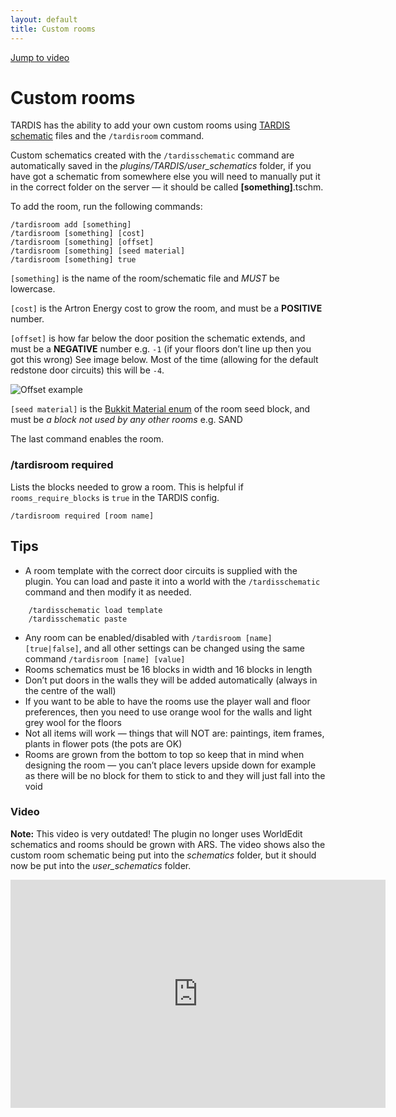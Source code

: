 ```yaml
---
layout: default
title: Custom rooms
---
```


[Jump to video](#video)

# Custom rooms

TARDIS has the ability to add your own custom rooms using [TARDIS schematic](schematics.html) files and the `/tardisroom` command.

<!--<p>You can download community contributed schematics from <a href="http://tardis.thatsnotacreeper.com/">http://tardis.thatsnotacreeper.com/</a></p>-->

Custom schematics created with the `/tardisschematic` command are automatically saved in the _plugins/TARDIS/user\_schematics_ folder, if you have got a schematic from somewhere else you will need to manually put it in the correct folder on the server — it should be called **[something]**.tschm.

To add the room, run the following commands:

    /tardisroom add [something]
    /tardisroom [something] [cost]
    /tardisroom [something] [offset]
    /tardisroom [something] [seed material]
    /tardisroom [something] true

`[something]` is the name of the room/schematic file and _MUST_ be lowercase.

`[cost]` is the Artron Energy cost to grow the room, and must be a **POSITIVE** number.

`[offset]` is how far below the door position the schematic extends, and must be a **NEGATIVE** number e.g. `-1` (if your floors don’t line up then you got this wrong) See image below. Most of the time (allowing for the default redstone door circuits) this will be `-4`.

![Offset example](images/docs/offset.jpg)

`[seed material]` is the [Bukkit Material enum](https://hub.spigotmc.org/stash/projects/SPIGOT/repos/bukkit/browse/src/main/java/org/bukkit/Material.java) of the room seed block, and must be _a block not used by any other rooms_ e.g. SAND

The last command enables the room.

### /tardisroom required

Lists the blocks needed to grow a room. This is helpful if `rooms_require_blocks` is `true` in the TARDIS config.

    /tardisroom required [room name]

## Tips

- A room template with the correct door circuits is supplied with the plugin. You can load and paste it into a world with the `/tardisschematic` command and then modify it as needed.

```    
    /tardisschematic load template
    /tardisschematic paste
```

- Any room can be enabled/disabled with `/tardisroom [name] [true|false]`, and all other settings can be changed using the same command `/tardisroom [name] [value]`
- Rooms schematics must be 16 blocks in width and 16 blocks in length
- Don’t put doors in the walls they will be added automatically (always in the centre of the wall)
- If you want to be able to have the rooms use the player wall and floor preferences, then you need to use orange wool for the walls and light grey wool for the floors
- Not all items will work — things that will NOT are: paintings, item frames, plants in flower pots (the pots are OK)
- Rooms are grown from the bottom to top so keep that in mind when designing the room — you can’t place levers upside down for example as there will be no block for them to stick to and they will just fall into the void

### Video

**Note:** This video is very outdated! The plugin no longer uses WorldEdit schematics and rooms should be grown with ARS. The video shows also the custom room schematic being put into the _schematics_ folder, but it should now be put into the _user\_schematics_ folder.

<iframe src="https://player.vimeo.com/video/64474578" width="600" height="365" frameborder="0" webkitallowfullscreen mozallowfullscreen allowfullscreen></iframe>

